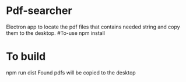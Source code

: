 # Pdf-searcher
Electron app to locate the pdf files that contains needed string and copy them to the desktop.
#To-use
npm install
# To build
npm run dist
 Found pdfs will be copied to the desktop
